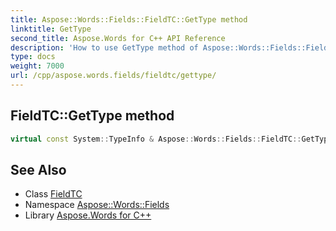 ```yaml
---
title: Aspose::Words::Fields::FieldTC::GetType method
linktitle: GetType
second_title: Aspose.Words for C++ API Reference
description: 'How to use GetType method of Aspose::Words::Fields::FieldTC class in C++.'
type: docs
weight: 7000
url: /cpp/aspose.words.fields/fieldtc/gettype/
---
```

## FieldTC::GetType method




```cpp
virtual const System::TypeInfo & Aspose::Words::Fields::FieldTC::GetType() const override
```

## See Also

* Class [FieldTC](../)
* Namespace [Aspose::Words::Fields](../../)
* Library [Aspose.Words for C++](../../../)
